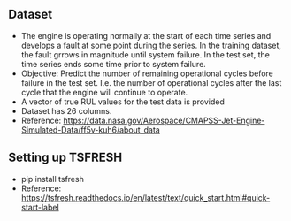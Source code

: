 ## Dataset
- The engine is operating normally at the start of each time series and develops a fault at some point during the series. In the training dataset, the fault grrows in magnitude until system failure. In the test set, the time series ends some time prior to system failure.
- Objective: Predict the number of remaining operational cycles before failure in the test set. I.e. the number of operational cycles after the last cycle that the engine will continue to operate.
- A vector of true RUL values for the test data is provided
- Dataset has 26 columns.
- Reference: https://data.nasa.gov/Aerospace/CMAPSS-Jet-Engine-Simulated-Data/ff5v-kuh6/about_data

## Setting up TSFRESH
- pip install tsfresh
- Reference: https://tsfresh.readthedocs.io/en/latest/text/quick_start.html#quick-start-label